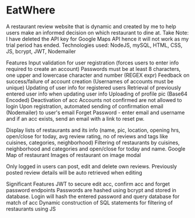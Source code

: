 # EatWhere
A restaurant review website that is dynamic and created by me to help users make an informed decision on which restaurant to dine at.
Take Note: I have deleted the API key for Google Maps API hence it will not work as my trial period has ended.
Technologies used: NodeJS, mySQL, HTML, CSS, JS, bcrypt, JWT, Nodemailer

Features
Input validation for user registration (forces users to enter info required to create an account)
Passwords must be at least 8 characters, one upper and lowercase character and number (REGEX expr)
Feedback on success/failure of account creation (Usernames of accounts must be unique)
Updating of user info for registered users
Retrieval of previously entered user info when updating user info
Uploading of profile pic (Base64 Encoded)
Deactivation of acc
Accounts not confirmed are not allowed to login
Upon registration, automated sending of confirmation email (Nodemailer) to user's email
Forget Password - enter email and username and if an acc exists, send an email with a link to reset pw.

Display lists of restaurants and its info (name, pic, location, opening hrs, open/close for today, avg review rating, no of reviews and
tags like cuisines, categories, neighborhood)
Filtering of restaurants by cuisines, neighborhood and categories and open/close for today and name.
Google Map of restaurant
Images of restaurant on image modal

Only logged in users can post, edit and delete own reviews.
Previously posted review details will be auto retrieved when editing

Significant Features
JWT to secure edit acc, confirm acc and forget password endpoints
Passwords are hashed using bcrypt and stored in database. Login will hash the entered password and query database for match of acc
Dynamic construction of SQL statements for filtering of restaurants using JS


